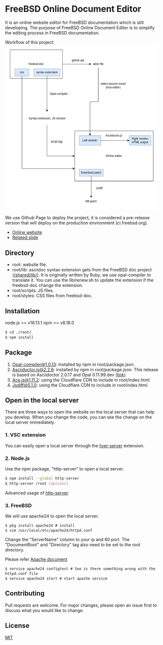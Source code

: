 # FreeBSD Online Document Editor
It is an online website editor for FreeBSD documentation which is still developing. The purpose of FreeBSD Online Document Editor is to simplify the editing process in FreeBSD documentation.

Workflow of this project:
![image](./workflow.png)

We use Github Page to deploy the project, it is considered a pre-release version that will deploy on the production environment (ci.freebsd.org).

* [Online website](https://wang-yan-hao.github.io/FreeBSD-Online-Document-Editor/root/)
* [Related slide](https://drive.google.com/file/d/1rOQ_-Yzue83arFYGgiYbY9MxbMQg7SC5/view?usp=drive_link)

## Directory
* root: website file.
* root/lib: asciidoc syntax extension gets from the FreeBSD doc project ([/shared/lib/](https://github.com/freebsd/freebsd-doc/tree/main/shared/lib)). It is originally written by Ruby, we use opal-compiler to translate it. You can use the lib/renew.sh to update the extension if the freebsd-doc change the extension.
* root/scripts: JS files.
* root/styles: CSS files from freebsd-doc.

## Installation
node.js >= v16.13.1
npm >= v8.18.0

```bash 
$ cd ./root/
$ npm install 
```

## Package
1. Opal-compiler@1.0.13: installed by npm in root/package.json.
2. Asciidoctor.js@2.2.6: installed by npm in root/package.json. This release is based on Asciidoctor 2.0.17 and Opal 0.11.99.dev ([link](https://github.com/asciidoctor/asciidoctor.js/releases)).
3. Ace.js@1.11.2: using the Cloudflare CDN to include in root/index.html.
4. Jsdiff@5.1.0: using the Cloudflare CDN to include in root/index.html.

## Open in the local server
There are three ways to open the website on the local server that can help you develop. When you change the code, you can see the change on the local server immediately.

### 1. VSC extension
You can easily open a local server through the [liver-server](https://github.com/ritwickdey/vscode-live-server-plus-plus) extension.

### 2. Node.js
Use the npm package, "http-server" to open a local server.

```bash
$ npm install --global http-server
$ http-server /root [options]
```
Advanced usage of [http-server](https://www.npmjs.com/package/http-server).

### 3. FreeBSD
We will use apache24 to open the local server.

```
$ pkg install apache24 # install
$ vim /usr/local/etc/apache24/httpd.conf
```
Change the "ServerName" column to your ip and 80 port. The "DocumentRoot" and "Directory" tag also need to be set to the root directory.

Please refer [Apache document](https://httpd.apache.org/docs/2.4/configuring.html)

```
$ service apache24 configtest # See is there something wrong with the httpd.conf file
$ service apache24 start # start apache service
```

## Contributing
Pull requests are welcome. For major changes, please open an issue first to discuss what you would like to change.

## License
[MIT](https://choosealicense.com/licenses/mit/)
